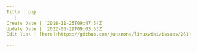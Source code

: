 ```yaml
---
Title | pip
-- | --
Create Date | `2018-11-25T09:47:54Z`
Update Date | `2022-03-29T09:03:53Z`
Edit link | [here](https://github.com/junxnone/linuxwiki/issues/261)

---
```


